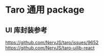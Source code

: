 # Taro 通用 package

## UI 库封装参考

<https://github.com/NervJS/taro/issues/9652>
<https://github.com/NervJS/taro-uilib-react>
